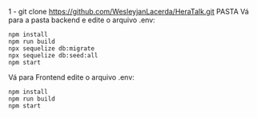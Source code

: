
1 - git clone https://github.com/WesleyjanLacerda/HeraTalk.git PASTA
Vá para a pasta backend e edite o arquivo .env:

    npm install
    npm run build
    npx sequelize db:migrate
    npx sequelize db:seed:all
    npm start

Vá para Frontend edite o arquivo .env:

    npm install
    npm run build
    npm start
